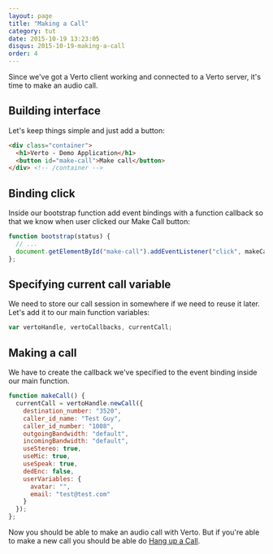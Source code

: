 ```yaml
---
layout: page
title: "Making a Call"
category: tut
date: 2015-10-19 13:23:05
disqus: 2015-10-19-making-a-call
order: 4
---
```


Since we've got a Verto client working and connected to a Verto server, it's time to make an audio call.

## Building interface

Let's keep things simple and just add a button:

```html
<div class="container">
  <h1>Verto - Demo Application</h1>
  <button id="make-call">Make call</button>
</div> <!-- /container -->
```

## Binding click

Inside our bootstrap function add event bindings with a function callback so that we know when user clicked our Make Call button:

```javascript
function bootstrap(status) {
  // ...
  document.getElementById("make-call").addEventListener("click", makeCall);
};
```

## Specifying current call variable

We need to store our call session in somewhere if we need to reuse it later. Let's add it to our main function variables:

```javascript
var vertoHandle, vertoCallbacks, currentCall;
```

## Making a call

We have to create the callback we've specified to the event binding inside our main function.

```javascript
function makeCall() {
  currentCall = vertoHandle.newCall({
    destination_number: "3520",
    caller_id_name: "Test Guy",
    caller_id_number: "1008",
    outgoingBandwidth: "default",
    incomingBandwidth: "default",
    useStereo: true,
    useMic: true,
    useSpeak: true,
    dedEnc: false,
    userVariables: {
      avatar: "",
      email: "test@test.com"
    }
  });
};
```

Now you should be able to make an audio call with Verto. But if you're able to make a new call you should be able do [Hang up a Call](/tut/hanging-up-a-call.html).
